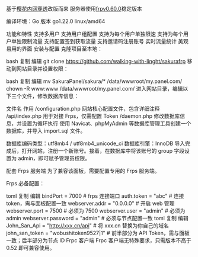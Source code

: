 基于[樱花内网穿透](https://github.com/ZeroDream-CN/SakuraPanel)改版而来
服务器使用[frpv0.60.0](https://github.com/fatedier/frp/releases/tag/v0.60.0)稳定版本

编译环境：Go 版本 go1.22.0 linux/amd64

功能和特性
支持多用户
支持用户组配置
支持为每个用户单独限速
支持为每个用户单独限制流量
支持配置签到获取流量
支持邀请码注册账号
实时流量统计
美观易用的界面
安装与配置
克隆项目至本地：

bash
复制
编辑
git clone https://github.com/walking-with-linght/sakurafrp
移动到网站目录并设置权限：

bash
复制
编辑
mv SakuraPanel/sakura/* /data/wwwroot/my.panel.com/
chown -R www:www /data/wwwroot/my.panel.com/
进入网站目录，编辑以下三个文件，修改数据库信息：

文件名	作用
/configuration.php	网站核心配置文件，包含详细注释
/api/index.php	用于对接 Frps，仅需配置 Token
/daemon.php	修改数据库信息，并设置为循环执行
使用 Navicat、phpMyAdmin 等数据库管理工具创建一个数据库，并导入 import.sql 文件。

数据库编码类型：utf8mb4 / utf8mb4_unicode_ci
数据库引擎：InnoDB
导入完成后，打开网站，注册一个新账号。接着，在数据库中将该账号的 group 字段设置为 admin，即可赋予管理员权限。

配套 Frps 服务端
为了兼容该面板，需要配置专用的 Frps 服务端。

Frps 必备配置：

toml
复制
编辑
bindPort = 7000  # frps 连接端口
auth.token = "abc"  # 连接 token，需与面板配置一致
webserver.addr = "0.0.0.0"  # 开启 web 管理
webserver.port = 7500  # 必须为 7500
webserver.user = "admin"  # 必须为 admin
webserver.password = "admin"  # 必须与节点配置一致
toml
复制
编辑
John_San_Api = "http://xxx.cn/api"  # 将 xxx.cn 替换为你自己的域名
john_san_token = "wobushitoken9527|1"  # 前半部分为 API Token，需与面板一致；后半部分为节点 ID
Frpc 客户端
Frpc 客户端无特殊要求，只需版本不高于 0.52 即可兼容使用。

